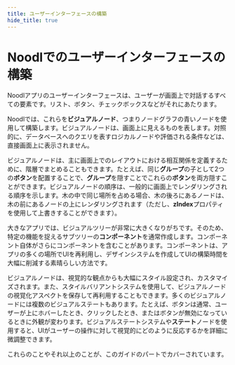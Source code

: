 ```yaml
---
title: ユーザーインターフェースの構築
hide_title: true
---
```

# Noodlでのユーザーインターフェースの構築

Noodlアプリのユーザーインターフェースは、ユーザーが画面上で対話するすべての要素です。リスト、ボタン、チェックボックスなどがそれにあたります。

Noodlでは、これらを**ビジュアルノード**、つまりノードグラフの青いノードを使用して構築します。ビジュアルノードは、画面上に見えるものを表します。対照的に、データベースへのクエリを表すロジカルノードや評価される条件などは、直接画面上に表示されません。

ビジュアルノードは、主に画面上でのレイアウトにおける相互関係を定義するために、階層でまとめることもできます。たとえば、同じ**グループ**の子として2つの**ボタン**を配置することで、**グループ**を隠すことでこれらの**ボタン**を両方隠すことができます。ビジュアルノードの順序は、一般的に画面上でレンダリングされる順序を示します。木の中で同じ場所を占める場合、木の後ろにあるノードは、木の前にあるノードの上にレンダリングされます（ただし、**zIndex**プロパティを使用して上書きすることができます）。

大きなアプリでは、ビジュアルツリーが非常に大きくなりがちです。そのため、特定の機能を捉えるサブツリーの**コンポーネント**を通常作成します。コンポーネント自体がさらにコンポーネントを含むことがあります。コンポーネントは、アプリの多くの場所でUIを再利用し、デザインシステムを作成してUIの構築時間を大幅に削減する素晴らしい方法です。

ビジュアルノードは、視覚的な観点からも大幅にスタイル設定され、カスタマイズされます。また、スタイルバリアントシステムを使用して、ビジュアルノードの視覚化アスペクトを保存して再利用することもできます。多くのビジュアルノードには複数のビジュアルステートもあります。たとえば、ボタンは通常、ユーザーが上にホバーしたとき、クリックしたとき、またはボタンが無効になっているときに外観が変わります。ビジュアルステートシステムや**ステート**ノードを使用すると、UIがユーザーの操作に対して視覚的にどのように反応するかを詳細に微調整できます。

これらのことやそれ以上のことが、このガイドのパートでカバーされています。